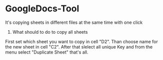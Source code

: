 # GoogleDocs-Tool
It's copying sheets in different files at the same time with one click

1. What should to do to copy all sheets

First set which sheet you want to copy in cell "D2". Than choose name for the new sheet in cell "C2".
After that slelect all unique Key and from the menu select "Duplicate Sheet" that's all.